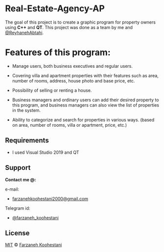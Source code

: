 # Real-Estate-Agency-AP
The goal of this project is to create a graphic program for property owners using **C++** and **QT**.
This project was done as a team by me and [@ReyhanehAbtahi](https://github.com/ReyhaneAbtahi).


# Features of this program:

* Manage users, both business executives and regular users.

* Covering villa and apartment properties with their features such as area, number of rooms, address, house photo and base price, etc.

* Possibility of selling or renting a house.

* Business managers and ordinary users can add their desired property to this program, and business managers can also view the list of properties in the system.

* Ability to categorize and search for properties in various ways. (based on area, number of rooms, villa or apartment, price, etc.)

## Requirements

* I used Visual Studio 2019 and QT


## Support

**Contact me @:**

e-mail:

* farzanehkoohestani2000@gmail.com

Telegram id:

* [@farzaneh_koohestani](https://t.me/farzaneh_koohestani)

## License
[MIT](https://github.com/farkoo/Real-Estate-Agency/blob/master/LICENSE)
&#0169; 
[Farzaneh Koohestani](https://github.com/farkoo)
